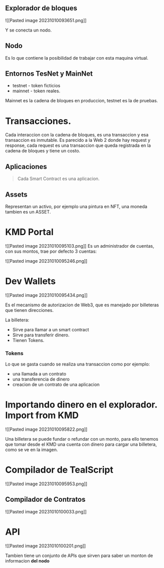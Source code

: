 ## Explorador de bloques

![[Pasted image 20231010093651.png]]

Y se conecta un nodo.

## Nodo

Es lo que contiene la posibilidad de trabajar con esta maquina virtual.

## Entornos TesNet y MainNet

* testnet - token ficticios
* mainnet - token reales.

Mainnet es la cadena de bloques en produccion, testnet es la de pruebas.

# Transacciones.

Cada interaccion con la cadena de bloques, es una transaccion y esa transaccion es inmutable. Es parecido a la Web 2 donde hay request y response, cada request es una transaccion que queda registrada en la cadena de bloques y tiene un costo.

## Aplicaciones

> Cada Smart Contract es una aplicacion.


## Assets

Representan un activo, por ejemplo una pintura en NFT, una moneda tambien es un ASSET.

# KMD Portal


![[Pasted image 20231010095103.png]]
Es un administrador de cuentas, con sus montos, trae por defecto 3 cuentas:

![[Pasted image 20231010095246.png]]


# Dev Wallets

![[Pasted image 20231010095434.png]]

Es el mecanismo de autorizacion de Web3, que es manejado por billeteras que tienen direcciones.

La billetera:

* Sirve para llamar a un smart contract
* Sirve para transferir dinero.
* Tienen Tokens.
### Tokens

Lo que se gasta cuando se realiza una transaccion como por ejemplo:

* una llamada a un contrato
* una transferencia de dinero
* creacion de un contrato de una aplicacion

# Importando dinero en el explorador. Import from KMD

![[Pasted image 20231010095822.png]]

Una billetera se puede fundar o refundar con un monto, para ello tenemos que tomar desde el KMD una cuenta con dinero para cargar una billetera, como se ve en la imagen.

# Compilador de TealScript

![[Pasted image 20231010095953.png]]

## Compilador de Contratos

![[Pasted image 20231010100033.png]]


# API

![[Pasted image 20231010100201.png]]

Tambien tiene un conjunto de APIs que sirven para saber un monton de informacion **del nodo**


